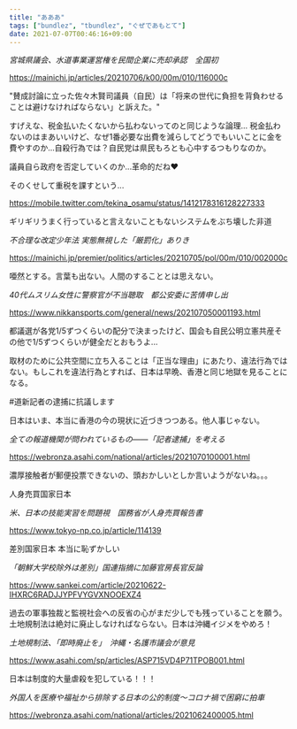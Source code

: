 ```yaml
---
title: "あああ"
tags: ["bundlez", "tbundlez", "ぐぜであもとて"]
date: 2021-07-07T00:46:16+09:00
---
```


*宮城県議会、水道事業運営権を民間企業に売却承認　全国初*

https://mainichi.jp/articles/20210706/k00/00m/010/116000c

"賛成討論に立った佐々木賢司議員（自民）は「将来の世代に負担を背負わせることは避けなければならない」と訴えた。"

すげえな、税金払いたくないから払わないってのと同じような論理...
税金払わないのはまあいいけど、なぜ1番必要な出費を減らしてどうでもいいことに金を費やすのか...自殺行為では？自民党は県民もろとも心中するつもりなのか。

議員自ら政府を否定していくのか...革命的だね❤️

そのくせして重税を課すという...

https://mobile.twitter.com/tekina_osamu/status/1412178316128227333

ギリギリうまく行っていると言えないこともないシステムをぶち壊した非道

*不合理な改定少年法 実態無視した「厳罰化」ありき*

https://mainichi.jp/premier/politics/articles/20210705/pol/00m/010/002000c

唖然とする。言葉も出ない。人間のすることとは思えない。

*40代ムスリム女性に警察官が不当聴取　都公安委に苦情申し出*

https://www.nikkansports.com/general/news/202107050001193.html

都議選が各党1/5ずつくらいの配分で決まったけど、国会も自民公明立憲共産その他で1/5ずつくらいが健全だとおもうよ...

取材のために公共空間に立ち入ることは「正当な理由」にあたり、違法行為ではない。もしこれを違法行為とすれば、日本は早晩、香港と同じ地獄を見ることになる。

#道新記者の逮捕に抗議します

日本はいま、本当に香港の今の現状に近づきつつある。他人事じゃない。

*全ての報道機関が問われているもの――「記者逮捕」を考える*

https://webronza.asahi.com/national/articles/2021070100001.html

濃厚接触者が郵便投票できないの、頭おかしいとしか言いようがないね。。。

人身売買国家日本

*米、日本の技能実習を問題視　国務省が人身売買報告書*

https://www.tokyo-np.co.jp/article/114139

差別国家日本
本当に恥ずかしい

*「朝鮮大学校除外は差別」国連指摘に加藤官房長官反論*

https://www.sankei.com/article/20210622-IHXRC6RADJJYPFVYGVXNOOEXZ4

過去の軍事独裁と監視社会への反省の心がまだ少しでも残っていることを願う。土地規制法は絶対に廃止しなければならない。日本は沖縄イジメをやめろ！

*土地規制法、「即時廃止を」　沖縄・名護市議会が意見*

https://www.asahi.com/sp/articles/ASP715VD4P71TPOB001.html

日本は制度的大量虐殺を犯している！！！

*外国人を医療や福祉から排除する日本の公的制度～コロナ禍で困窮に拍車*

https://webronza.asahi.com/national/articles/2021062400005.html
